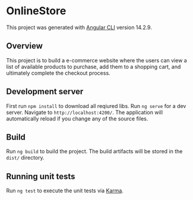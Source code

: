 # OnlineStore

This project was generated with [Angular CLI](https://github.com/angular/angular-cli) version 14.2.9.

## Overview
This project is to build a e-commerce website where the users can view a list of available products to purchase, add them to a shopping cart, and ultimately complete the checkout process.


## Development server
First run `npm install` to download all reqiured libs. 
Run `ng serve` for a dev server. Navigate to `http://localhost:4200/`. The application will automatically reload if you change any of the source files.

## Build

Run `ng build` to build the project. The build artifacts will be stored in the `dist/` directory.

## Running unit tests

Run `ng test` to execute the unit tests via [Karma](https://karma-runner.github.io).

